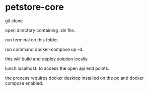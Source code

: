 # petstore-core
git clone

 open directory containing .sln file.
 
 run terminal on this folder.
 
 run command docker-compose up -d.
 
 this will build and deploy solution locally.
 
 lunch localhost:<port> to access the open api end points.

  the process requires docker desktop installed on the pc and docker compose enabled.
